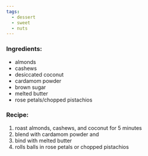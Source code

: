 ```yaml
---
tags:
  - dessert
  - sweet
  - nuts
---
```

### Ingredients:
- almonds
- cashews
- desiccated coconut
- cardamom powder
- brown sugar
- melted butter
- rose petals/chopped pistachios

### Recipe:
1. roast almonds, cashews, and coconut for 5 minutes
2. blend with cardamom powder and 
3. bind with melted butter
4. rolls balls in rose petals or chopped pistachios